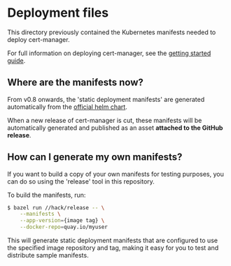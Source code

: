 # Deployment files

This directory previously contained the Kubernetes manifests needed to deploy cert-manager.

For full information on deploying cert-manager, see the [getting started guide](https://docs.cert-manager.io/en/latest/getting-started/index.html).

## Where are the manifests now?

From v0.8 onwards, the 'static deployment manifests' are generated
automatically from the [official helm chart](../charts/cert-manager).

When a new release of cert-manager is cut, these manifests will be
automatically generated and published as an asset **attached to the GitHub release**.

## How can I generate my own manifests?

If you want to build a copy of your own manifests for testing purposes, you
can do so using the 'release' tool in this repository.

To build the manifests, run:

```bash
$ bazel run //hack/release -- \
    --manifests \
    --app-version={image tag} \
    --docker-repo=quay.io/myuser
```

This will generate static deployment manifests that are configured to use the
specified image repository and tag, making it easy for you to test and
distribute sample manifests.
